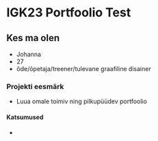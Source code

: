 # IGK23 Portfoolio Test
## Kes ma olen
- Johanna
- 27
- õde/õpetaja/treener/tulevane graafiline disainer
### Projekti eesmärk
- Luua omale toimiv ning pilkupüüdev portfoolio
#### Katsumused
- 
